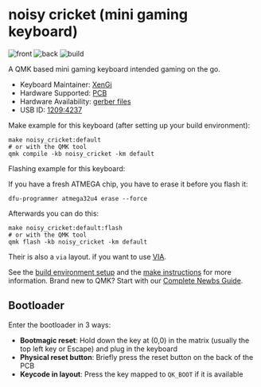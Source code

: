 # noisy cricket (mini gaming keyboard)

![front](https://imgur.com/sgD8X4e.png)
![back](https://imgur.com/6gjiKvC.png)
![build](https://imgur.com/a/VligHcT.png)

A QMK based mini gaming keyboard intended gaming on the go.

* Keyboard Maintainer: [XenGi](https://gitlab.com/XenGi)
* Hardware Supported: [PCB](https://gitlab.com/noisy_cricket/pcb)
* Hardware Availability: [gerber files](https://gitlab.com/noisy_cricket/pcb/-/releases/rev2)
* USB ID: [1209:4237](https://pid.codes/1209/4237/)

Make example for this keyboard (after setting up your build environment):

```shell
make noisy_cricket:default
# or with the QMK tool
qmk compile -kb noisy_cricket -km default
```

Flashing example for this keyboard:

If you have a fresh ATMEGA chip, you have to erase it before you flash it:

```shell
dfu-programmer atmega32u4 erase --force
```

Afterwards you can do this:

```shell
make noisy_cricket:default:flash
# or with the QMK tool
qmk flash -kb noisy_cricket -km default
```

Their is also a `via` layout. if you want to use [VIA](https://www.caniusevia.com/).

See the [build environment setup](https://docs.qmk.fm/#/getting_started_build_tools) and the [make instructions](https://docs.qmk.fm/#/getting_started_make_guide) for more information. Brand new to QMK? Start with our [Complete Newbs Guide](https://docs.qmk.fm/#/newbs).

## Bootloader

Enter the bootloader in 3 ways:

* **Bootmagic reset**: Hold down the key at (0,0) in the matrix (usually the top left key or Escape) and plug in the keyboard
* **Physical reset button**: Briefly press the reset button on the back of the PCB
* **Keycode in layout**: Press the key mapped to `QK_BOOT` if it is available

